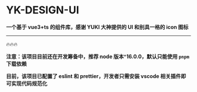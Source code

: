 # YK-DESIGN-UI

**一个基于 vue3+ts 的组件库，感谢 YUKI 大神提供的 UI 和别具一格的 icon 图标**

---

:fire::fire::fire:

**注意：该项目目前还在开发筹备中，推荐 node 版本^16.0.0，默认只能使用 `pnpm`下载依赖**

**目前，该项目已配置了 eslint 和 prettier，开发者只需安装 vscode 相关插件即可实现代码规范化**
